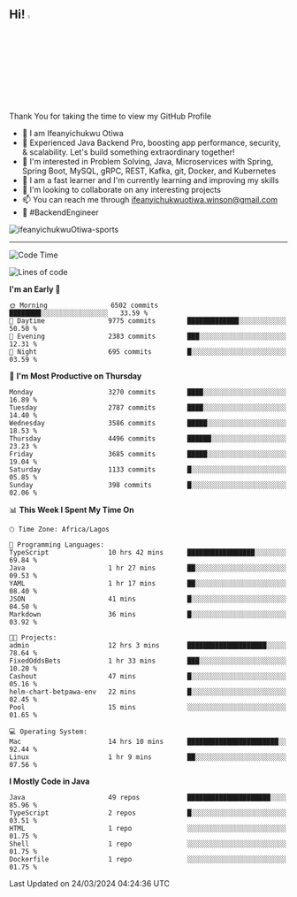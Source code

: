 <!-- BLOG-POST-LIST:START --><!-- BLOG-POST-LIST:END -->

## Hi! <img src="https://media.giphy.com/media/hvRJCLFzcasrR4ia7z/giphy.gif" width="4%"> 

Thank You for taking the time to view my GitHub Profile

- 👋 I am Ifeanyichukwu Otiwa
- 🚀 Experienced Java Backend Pro, boosting app performance, security, & scalability. Let's build something extraordinary together!
- 👀 I'm interested in Problem Solving, Java, Microservices with Spring, Spring Boot, MySQL, gRPC, REST, Kafka, git, Docker, and Kubernetes
- 🌱 I am a fast learner and I'm currently learning and improving my skills
- 💞️ I'm looking to collaborate on any interesting projects
- 📫 You can reach me through ifeanyichukwuotiwa.winson@gmail.com
- 🚀 #BackendEngineer

<p align="left" marginTop="10px"> <img src="https://komarev.com/ghpvc/?username=ifeanyichukwuOtiwa-sports&label=Profile%20views&color=0e75b6&style=for-the-badge" alt="ifeanyichukwuOtiwa-sports" /> </p>

***

<!--START_SECTION:waka-->
![Code Time](http://img.shields.io/badge/Code%20Time-2%2C330%20hrs%2048%20mins-blue)

![Lines of code](https://img.shields.io/badge/From%20Hello%20World%20I%27ve%20Written-4.5%20million%20lines%20of%20code-blue)

**I'm an Early 🐤** 

```text
🌞 Morning                6502 commits        ████████░░░░░░░░░░░░░░░░░   33.59 % 
🌆 Daytime                9775 commits        █████████████░░░░░░░░░░░░   50.50 % 
🌃 Evening                2383 commits        ███░░░░░░░░░░░░░░░░░░░░░░   12.31 % 
🌙 Night                  695 commits         █░░░░░░░░░░░░░░░░░░░░░░░░   03.59 % 
```
📅 **I'm Most Productive on Thursday** 

```text
Monday                   3270 commits        ████░░░░░░░░░░░░░░░░░░░░░   16.89 % 
Tuesday                  2787 commits        ████░░░░░░░░░░░░░░░░░░░░░   14.40 % 
Wednesday                3586 commits        █████░░░░░░░░░░░░░░░░░░░░   18.53 % 
Thursday                 4496 commits        ██████░░░░░░░░░░░░░░░░░░░   23.23 % 
Friday                   3685 commits        █████░░░░░░░░░░░░░░░░░░░░   19.04 % 
Saturday                 1133 commits        █░░░░░░░░░░░░░░░░░░░░░░░░   05.85 % 
Sunday                   398 commits         █░░░░░░░░░░░░░░░░░░░░░░░░   02.06 % 
```


📊 **This Week I Spent My Time On** 

```text
🕑︎ Time Zone: Africa/Lagos

💬 Programming Languages: 
TypeScript               10 hrs 42 mins      █████████████████░░░░░░░░   69.84 % 
Java                     1 hr 27 mins        ██░░░░░░░░░░░░░░░░░░░░░░░   09.53 % 
YAML                     1 hr 17 mins        ██░░░░░░░░░░░░░░░░░░░░░░░   08.40 % 
JSON                     41 mins             █░░░░░░░░░░░░░░░░░░░░░░░░   04.50 % 
Markdown                 36 mins             █░░░░░░░░░░░░░░░░░░░░░░░░   03.92 % 

🐱‍💻 Projects: 
admin                    12 hrs 3 mins       ████████████████████░░░░░   78.64 % 
FixedOddsBets            1 hr 33 mins        ███░░░░░░░░░░░░░░░░░░░░░░   10.20 % 
Cashout                  47 mins             █░░░░░░░░░░░░░░░░░░░░░░░░   05.16 % 
helm-chart-betpawa-env   22 mins             █░░░░░░░░░░░░░░░░░░░░░░░░   02.45 % 
Pool                     15 mins             ░░░░░░░░░░░░░░░░░░░░░░░░░   01.65 % 

💻 Operating System: 
Mac                      14 hrs 10 mins      ███████████████████████░░   92.44 % 
Linux                    1 hr 9 mins         ██░░░░░░░░░░░░░░░░░░░░░░░   07.56 % 
```

**I Mostly Code in Java** 

```text
Java                     49 repos            █████████████████████░░░░   85.96 % 
TypeScript               2 repos             █░░░░░░░░░░░░░░░░░░░░░░░░   03.51 % 
HTML                     1 repo              ░░░░░░░░░░░░░░░░░░░░░░░░░   01.75 % 
Shell                    1 repo              ░░░░░░░░░░░░░░░░░░░░░░░░░   01.75 % 
Dockerfile               1 repo              ░░░░░░░░░░░░░░░░░░░░░░░░░   01.75 % 
```




 Last Updated on 24/03/2024 04:24:36 UTC
<!--END_SECTION:waka-->

<!--
<p align="center">
![trophy](https://github-profile-trophy.vercel.app/?username=ifeanyichukwuOtiwa-sports&theme=onedark) (https://github.com/ryo-ma/github-profile-trophy)
</p>
-->

<!---
ifeanyi-otiwa/ifeanyi-otiwa is a ✨ special ✨ repository because its `README.md` (this file) appears on your GitHub profile.
You can click the Preview link to take a look at your changes.
--->
